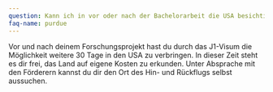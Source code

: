 ```yaml
---
question: Kann ich in vor oder nach der Bachelorarbeit die USA besichtigen?
faq-name: purdue
---
```


Vor und nach deinem Forschungsprojekt hast du durch das J1-Visum die Möglichkeit weitere 30 Tage in den USA zu verbringen.
In dieser Zeit steht es dir frei, das Land auf eigene Kosten zu erkunden.
Unter Absprache mit den Förderern kannst du dir den Ort des Hin- und Rückflugs selbst aussuchen.